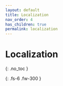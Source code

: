 ```yaml
---
layout: default
title: Localization
nav_order: 4
has_children: true
permalink: localization
---
```


# Localization
{: .no_toc }

{: .fs-6 .fw-300 }
